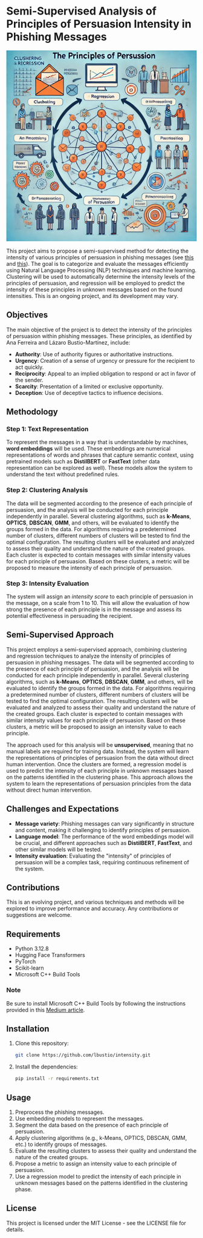 # Semi-Supervised Analysis of Principles of Persuasion Intensity in Phishing Messages

![Automatic Analysis of Persuasion Principles in Phishing Messages](resources/banner.png)

This project aims to propose a semi-supervised method for detecting the intensity of various principles of persuasion in phishing messages (see [this](https://link.springer.com/chapter/10.1007/978-3-031-49552-6_14) and [this](https://www.sciencedirect.com/science/article/abs/pii/S1084804524001413)). The goal is to categorize and evaluate the messages efficiently using Natural Language Processing (NLP) techniques and machine learning. Clustering will be used to automatically determine the intensity levels of the principles of persuasion, and regression will be employed to predict the intensity of these principles in unknown messages based on the found intensities. This is an ongoing project, and its development may vary.

## Objectives

The main objective of the project is to detect the intensity of the principles of persuasion within phishing messages. These principles, as identified by Ana Ferreira and Lázaro Bustio-Martínez, include:
- **Authority**: Use of authority figures or authoritative instructions.
- **Urgency**: Creation of a sense of urgency or pressure for the recipient to act quickly.
- **Reciprocity**: Appeal to an implied obligation to respond or act in favor of the sender.
- **Scarcity**: Presentation of a limited or exclusive opportunity.
- **Deception**: Use of deceptive tactics to influence decisions.

## Methodology

### Step 1: Text Representation
To represent the messages in a way that is understandable by machines, **word embeddings** will be used. These embeddings are numerical representations of words and phrases that capture semantic context, using pretrained models such as **DistilBERT** or **FastText** (other data representation can be explored as well). These models allow the system to understand the text without predefined rules.

### Step 2: Clustering Analysis
The data will be segmented according to the presence of each principle of persuasion, and the analysis will be conducted for each principle independently in parallel. Several clustering algorithms, such as **k-Means**, **OPTICS**, **DBSCAN**, **GMM**, and others, will be evaluated to identify the groups formed in the data. For algorithms requiring a predetermined number of clusters, different numbers of clusters will be tested to find the optimal configuration. The resulting clusters will be evaluated and analyzed to assess their quality and understand the nature of the created groups. Each cluster is expected to contain messages with similar intensity values for each principle of persuasion. Based on these clusters, a metric will be proposed to measure the intensity of each principle of persuasion.

### Step 3: Intensity Evaluation
The system will assign an *intensity score* to each principle of persuasion in the message, on a scale from 1 to 10. This will allow the evaluation of how strong the presence of each principle is in the message and assess its potential effectiveness in persuading the recipient.

## Semi-Supervised Approach

This project employs a semi-supervised approach, combining clustering and regression techniques to analyze the intensity of principles of persuasion in phishing messages. The data will be segmented according to the presence of each principle of persuasion, and the analysis will be conducted for each principle independently in parallel. Several clustering algorithms, such as **k-Means**, **OPTICS**, **DBSCAN**, **GMM**, and others, will be evaluated to identify the groups formed in the data. For algorithms requiring a predetermined number of clusters, different numbers of clusters will be tested to find the optimal configuration. The resulting clusters will be evaluated and analyzed to assess their quality and understand the nature of the created groups. Each cluster is expected to contain messages with similar intensity values for each principle of persuasion. Based on these clusters, a metric will be proposed to assign an intensity value to each principle.

The approach used for this analysis will be **unsupervised**, meaning that no manual labels are required for training data. Instead, the system will learn the representations of principles of persuasion from the data without direct human intervention. Once the clusters are formed, a regression model is used to predict the intensity of each principle in unknown messages based on the patterns identified in the clustering phase. This approach allows the system to learn the representations of persuasion principles from the data without direct human intervention.

## Challenges and Expectations

- **Message variety**: Phishing messages can vary significantly in structure and content, making it challenging to identify principles of persuasion.
- **Language model**: The performance of the word embeddings model will be crucial, and different approaches such as **DistilBERT**, **FastText**, and other similar models will be tested.
- **Intensity evaluation**: Evaluating the "intensity" of principles of persuasion will be a complex task, requiring continuous refinement of the system.

## Contributions

This is an evolving project, and various techniques and methods will be explored to improve performance and accuracy. Any contributions or suggestions are welcome.

## Requirements

- Python 3.12.8
- Hugging Face Transformers
- PyTorch
- Scikit-learn
- Microsoft C++ Build Tools

### Note
Be sure to install Microsoft C++ Build Tools by following the instructions provided in this [Medium article](https://medium.com/@oleg.tarasov/building-fasttext-python-wrapper-from-source-under-windows-68e693a68cbb).

## Installation

1. Clone this repository:
    ```bash
    git clone https://github.com/lbustio/intensity.git
    ```

2. Install the dependencies:
    ```bash
    pip install -r requirements.txt
    ```

## Usage

1. Preprocess the phishing messages.
2. Use embedding models to represent the messages.
3. Segment the data based on the presence of each principle of persuasion.
4. Apply clustering algorithms (e.g., k-Means, OPTICS, DBSCAN, GMM, etc.) to identify groups of messages.
5. Evaluate the resulting clusters to assess their quality and understand the nature of the created groups.
6. Propose a metric to assign an intensity value to each principle of persuasion.
7. Use a regression model to predict the intensity of each principle in unknown messages based on the patterns identified in the clustering phase.

## License

This project is licensed under the MIT License - see the LICENSE file for details.
